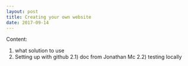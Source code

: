 ```yaml
---
layout: post
title: Creating your own website
date: 2017-09-14
---
```

Content:
1) what solution to use
2) Setting up with github
2.1) doc from Jonathan Mc
2.2) testing locally
